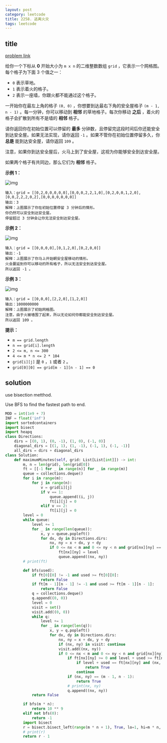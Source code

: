 ```yaml
---
layout: post
category: leetcode
title: 2258. 逃离火灾
tags: leetcode
---
```


## title
[problem link](https://leetcode.cn/problems/escape-the-spreading-fire/description/?envType=daily-question&envId=2023-11-11)

给你一个下标从 **0** 开始大小为 `m x n` 的二维整数数组 `grid` ，它表示一个网格图。每个格子为下面 3 个值之一：

- `0` 表示草地。
- `1` 表示着火的格子。
- `2` 表示一座墙，你跟火都不能通过这个格子。

一开始你在最左上角的格子 `(0, 0)` ，你想要到达最右下角的安全屋格子 `(m - 1, n - 1)` 。每一分钟，你可以移动到 **相邻** 的草地格子。每次你移动 **之后** ，着火的格子会扩散到所有不是墙的 **相邻** 格子。

请你返回你在初始位置可以停留的 **最多** 分钟数，且停留完这段时间后你还能安全到达安全屋。如果无法实现，请你返回 `-1` 。如果不管你在初始位置停留多久，你 **总是** 能到达安全屋，请你返回 `109` 。

注意，如果你到达安全屋后，火马上到了安全屋，这视为你能够安全到达安全屋。

如果两个格子有共同边，那么它们为 **相邻** 格子。

 

**示例 1：**

![img](https://cdn.jsdelivr.net/gh/mafulong/mdPic@vv6/v6/202311112046576.jpg)

```
输入：grid = [[0,2,0,0,0,0,0],[0,0,0,2,2,1,0],[0,2,0,0,1,2,0],[0,0,2,2,2,0,2],[0,0,0,0,0,0,0]]
输出：3
解释：上图展示了你在初始位置停留 3 分钟后的情形。
你仍然可以安全到达安全屋。
停留超过 3 分钟会让你无法安全到达安全屋。
```

**示例 2：**

![img](https://cdn.jsdelivr.net/gh/mafulong/mdPic@vv6/v6/202311112046622.jpg)

```
输入：grid = [[0,0,0,0],[0,1,2,0],[0,2,0,0]]
输出：-1
解释：上图展示了你马上开始朝安全屋移动的情形。
火会蔓延到你可以移动的所有格子，所以无法安全到达安全屋。
所以返回 -1 。
```

**示例 3：**

![img](https://cdn.jsdelivr.net/gh/mafulong/mdPic@vv6/v6/202311112046650.jpg)

```
输入：grid = [[0,0,0],[2,2,0],[1,2,0]]
输出：1000000000
解释：上图展示了初始网格图。
注意，由于火被墙围了起来，所以无论如何你都能安全到达安全屋。
所以返回 109 。
```

 

**提示：**

- `m == grid.length`
- `n == grid[i].length`
- `2 <= m, n <= 300`
- `4 <= m * n <= 2 * 104`
- `grid[i][j]` 是 `0` ，`1` 或者 `2` 。
- `grid[0][0] == grid[m - 1][n - 1] == 0`

## solution



use bisection metthod.

Use BFS to find the fastest path to end.

```python
MOD = int(1e9 + 7)
INF = float('inf')
import sortedcontainers
import bisect
import heapq
class Directions:
    dirs = [(0, 1), (0, -1), (1, 0), (-1, 0)]
    diagonal_dirs = [(1, 1), (1, -1), (-1, 1), (-1, -1)]
    all_dirs = dirs + diagonal_dirs
class Solution:
    def maximumMinutes(self, grid: List[List[int]]) -> int:
        m, n = len(grid), len(grid[0])
        ft = [[-1 for _ in range(n)] for _ in range(m)]
        queue = collections.deque()
        for i in range(m):
            for j in range(n):
                v = grid[i][j]
                if v == 1:
                    queue.append((i, j))
                    ft[i][j] = 0
                elif v == 2:
                    ft[i][j] = 0
        level = 0
        while queue:
            level += 1
            for _ in range(len(queue)):
                x, y = queue.popleft()
                for dx, dy in Directions.dirs:
                    nx, ny = x + dx, y + dy
                    if 0 <= nx < m and 0 <= ny < n and grid[nx][ny] == 0 and ft[nx][ny] == -1:
                        ft[nx][ny] = level
                        queue.append((nx, ny))
        # print(ft)

        def bfs(used):
            if ft[0][0] != -1 and used >= ft[0][0]:
                return False
            if ft[m - 1][n - 1] != -1 and used >= ft[m - 1][n - 1]:
                return False
            q = collections.deque()
            q.append((0, 0))
            level = 0
            visit = set()
            visit.add((0, 0))
            while q:
                level += 1
                for _ in range(len(q)):
                    x, y = q.popleft()
                    for dx, dy in Directions.dirs:
                        nx, ny = x + dx, y + dy
                        if (nx, ny) in visit: continue
                        visit.add((nx, ny))
                        if 0 <= nx < m and 0 <= ny < n and grid[nx][ny] == 0:
                            if ft[nx][ny] >= 0 and level + used >= ft[nx][ny]:
                                if level + used == ft[nx][ny] and (nx, ny) == (m - 1, n - 1):
                                    return True
                                continue
                            if (nx, ny) == (m - 1, n - 1):
                                return True
                            # print(nx, ny)
                            q.append((nx, ny))
            return False

        if bfs(m * n):
            return 10 ** 9
        elif not bfs(0):
            return -1
        import bisect
        r = bisect.bisect_left(range(m * n + 1), True, lo=1, hi=m * n, key=lambda p: not bfs(p))
        # print(r)
        return r - 1
```


